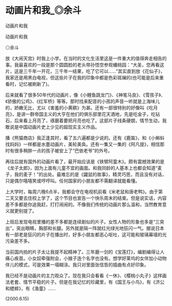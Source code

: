 # 动画片和我_◎余斗

动画片和我

动画片和我

◎余斗

放《大闹天宫》时我上小学。在当时的文化生活里这是一件重大的值得奔走相告的事。我最喜欢的一段是那个圆圆脸的老头带孙悟空参观蟠桃园：“大圣，您再看这片，这是三千年一开花，三千年一结果，吃了它可以……”其实直到放《花仙子》，我家还是用黑白电视，但这些片子在我的印象中都是色彩斑斓的(也可能是后来重看时，记忆被刷新了)。

后来就看了很多50年代的动画片，像《小鲤鱼跳龙门》、《神笔马良》、《雪孩子》、《骄傲的公鸡》、《红军桥》等等。那时找来配音的小孩的声音一听就是上海味儿的，娇嫩无比，尤以《害羞的小黄鹂》为甚。还有一部很特别的好像叫《吃月亮》，是讲一群帝国主义的大亨在他们的俱乐部里花天酒地，先是吃金子，吃钻石，后来看上月亮了，琢磨着要把月亮也吃了。这部片子线条硬朗，情节生动，我敢说是中国动画片史上少见的超现实主义作品。

播《熊猫商店》我正逢其时，看了五六遍都是少说的。还有《鹿笛》，和《小蝌蚪找妈妈》一样都是水墨动画片，美轮美奂。还有一集又一集的《阿凡提》，相信那时有很多稍胖一点的孩子被安上了“巴依老爷”的外号。

再往后就有国外的动画片看了，最开始应该是《铁臂阿童木》。颇有震撼效果的是《龙子太郎》，因为上面有儿童不宜的画面。和我同龄的人基本上也都会知道“麦子，我的麦子！”的出处。最难忘的是《鼹鼠的故事》，精灵巧思，而且没有对话，只是偶尔嘻嘻笑或哼哼叫。任何国家的小朋友都不需翻译就能看懂。

上大学时，每周六晚6点半，我都会守在电视机前看《米老鼠和唐老鸭》。由于第二天又要去住校上学了，这个节目也宣告一个快乐周末的结束。但是说实话，内容差不多都是你追我赶，打打闹闹的。不像我们传统的动画片那么温和，当然教育意义就更别提了。

上班后发现电视里播的差不多都是连续剧似的片子。女性人物的形象也多是“三突出”，突出眼睛，胸部和长腿。另外就是隔一阵就红光绿光地狂闪一气。据说日本有一部老是狂闪的片子在播出时，好多小朋友都恶心呕吐，这可能和玻璃幕墙的光污染差不多。

当前国内拍的片子太让我提不起精神了。三年磨一剑的《宝莲灯》，编剧编得让人痛心疾首。小女奴牵强附会，小猴子连个名字也没有。想学好莱坞的女伴加小动物伴儿的模式，可是效果一塌糊涂。我只对里面张信哲的插曲有点好印象。

我已经不是动画片的主力观众了。现在我只会看看《一休》、《樱桃小丸子》这样画法老套、情节平稳的片子。但是在我记忆的珍藏里，有《国王与小鸟》，有《济公和蟋蟀》，有《渔童》……

(2000.6.15)